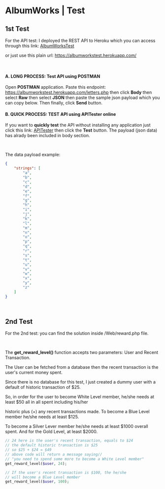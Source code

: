 # AlbumWorks | Test #

## 1st Test ##
For the API test: I deployed the REST API to Heroku which you can access through this link: [AlbumWorksTest](https://albumworkstest.herokuapp.com/)

or just use this plain url: https://albumworkstest.herokuapp.com/

<br>

#### A. LONG PROCESS: Test API using POSTMAN ####
Open **POSTMAN** application. Paste this endpoint: https://albumworkstest.herokuapp.com/letters.php then click **Body** then select **Raw** then
select **JSON** then paste the sample json payload which you can copy below. Then finally, click **Send** button.

#### B. QUICK PROCESS: TEST API using APITester online ####
If you want to **quickly test** the API without installing any application just click this link: [APITester](https://apitester.com/shared/checks/2150050adf2a46b48d9efb0958b4a1e8)
then click the **Test** button. The payload (json data) has alrady been included in  body section.

<br>

The data payload example:
```json
{
	"strings": [
		"a",
		"b",
		"c",
		"d",
		"e",
		"f",
		"g",
		"h",
		"i",
		"j",
		"k",
		"l",
		"m",
		"n",
		"o",
		"p",
		"q",
		"r",
		"s",
		"t",
		"u",
		"v",
		"w",
		"x",
		"y",
		"z"
	]
}
```

<br>

## 2nd Test ##
For the 2nd test: you can find the solution inside /Web/reward.php file.

<br>

The **get_reward_level()** function accepts two parameters: User and Recent Transaction.

The User can be fetched from a database then the recent transaction is the user's current money spent. 

Since there is no database for this test, I just created a dummy user with a default of historic transaction of $25.

So, in order for the user to become White Level member, he/she needs at least $50 all in all spent including his/her

historic plus (+) any recent transactions made. To become a Blue Level member he/she needs at least $125.

To become a Silver Lever member he/she needs at least $1000 overall spent. And for the Gold Level, at least $2000.

```php
// 24 here is the user's recent transaction, equals to $24
// the default historic transaction is $25
// so $25 + $24 = $49
// above code will return a message saying// 
// "you need to spend some more to become a White Level member"
get_reward_level($user, 24);

// If the user's recent transaction is $100, the he/she
// will become a Blue Level member
get_reward_level($user, 100);
```

<br>
